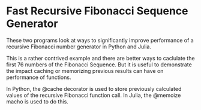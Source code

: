 # Fast Recursive Fibonacci Sequence Generator

These two programs look at ways to significantly improve performance of a recursive Fibonacci number generator in Python and Julia.

This is a rather contrived example and there are better ways to caclulate the first 76 numbers of the Fibonacci Sequence. But it is useful to demonstrate the impact caching or memorizing previous results can have on performance of functions.

In Python, the @cache decorator is used to store previously calculated values of the recursive Fibonacci function call. In Julia, the @memoize macho is used to do this.
